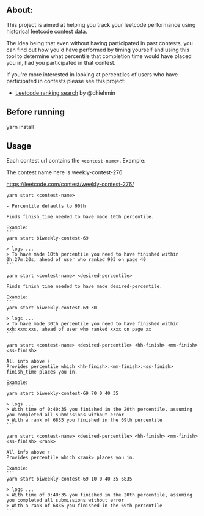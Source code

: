 ## About:

This project is aimed at helping you track your leetcode performance using historical leetcode contest data.

The idea being that even without having participated in past contests, you can find out how you'd have performed by timing yourself and using this tool to 
determine what percentile that completion time would have placed you in, had you participated in that contest.

If you're more interested in looking at percentiles of users who have participated in contests please see this project:

- [Leetcode ranking search](https://github.com/chiehmin/leetcode-ranking-search) by @chiehmin

## Before running

yarn install

## Usage

Each contest url contains the `<contest-name>`. Example:

The contest name here is weekly-contest-276

https://leetcode.com/contest/weekly-contest-276/

`yarn start <contest-name> `

    - Percentile defaults to 90th

    Finds finish_time needed to have made 10th percentile.

    Example:
    ```
    yarn start biweekly-contest-69

    > logs ...
    > To have made 10th percentile you need to have finished within 0h:27m:20s, ahead of user who ranked 993 on page 40
    ```

`yarn start <contest-name> <desired-percentile>`

    Finds finish_time needed to have made desired-percentile.

    Example:
    ```
    yarn start biweekly-contest-69 30

    > logs ...
    > To have made 30th percentile you need to have finished within xxh:xxm:xxs, ahead of user who ranked xxxx on page xx
    ```

`yarn start <contest-name> <desired-percentile> <hh-finish> <mm-finish> <ss-finish>`

    All info above +
    Provides percentile which <hh-finish>:<mm-finish>:<ss-finish> finish_time places you in.

    Example:
    ```
    yarn start biweekly-contest-69 70 0 40 35

    > logs ...
    > With time of 0:40:35 you finished in the 20th percentile, assuming you completed all submissions without error
    > With a rank of 6835 you finished in the 69th percentile
    ```

`yarn start <contest-name> <desired-percentile> <hh-finish> <mm-finish> <ss-finish> <rank>`

    All info above +
    Provides percentile which <rank> places you in.

    Example:
    ```
    yarn start biweekly-contest-69 10 0 40 35 6835

    > logs ...
    > With time of 0:40:35 you finished in the 20th percentile, assuming you completed all submissions without error
    > With a rank of 6835 you finished in the 69th percentile
    ```
